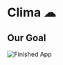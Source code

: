 # Clima ☁

## Our Goal

![Finished App](https://github.com/londonappbrewery/Images/blob/master/clima-demo.gif)
